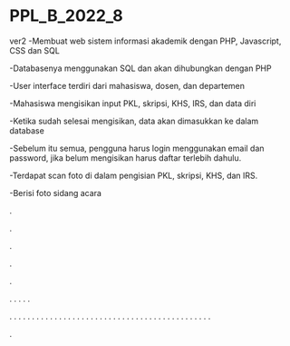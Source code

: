 # PPL_B_2022_8
ver2
-Membuat web sistem informasi akademik dengan PHP, Javascript, CSS dan SQL

-Databasenya menggunakan SQL dan akan dihubungkan dengan PHP

-User interface terdiri dari mahasiswa, dosen, dan departemen

-Mahasiswa mengisikan input PKL, skripsi, KHS, IRS, dan data diri

-Ketika sudah selesai mengisikan, data akan dimasukkan ke dalam database

-Sebelum itu semua, pengguna harus login menggunakan email dan password, jika belum mengisikan harus daftar terlebih dahulu.

-Terdapat scan foto di dalam pengisian PKL, skripsi, KHS, dan IRS.

-Berisi foto sidang acara

.

.

.

.

.

.
.
.
.
.

.
.
.
.
.
.
.
.
.
.
.
.
.
.
.
.
.
.
.
.
.
.
.
.
.
.
.
.
.
.
.
.
.
.
.
.
.
.
.
.
.
.
.
.
.

.

